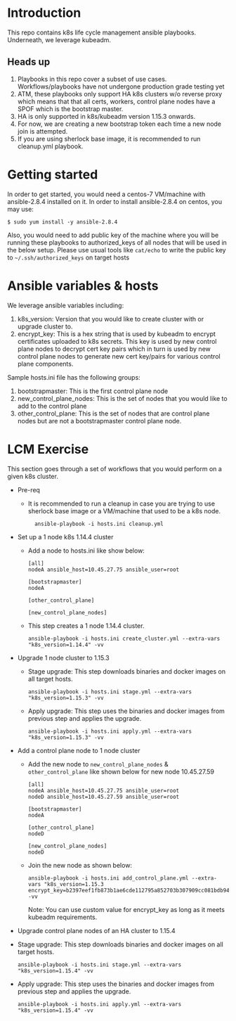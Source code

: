 # Introduction
This repo contains k8s life cycle management ansible playbooks. Underneath, we leverage kubeadm.

## Heads up
1. Playbooks in this repo cover a subset of use cases. Workflows/playbooks have not undergone production grade testing yet
2. ATM, these playbooks only support HA k8s clusters w/o reverse proxy which means that that all certs, workers, control plane nodes have a SPOF which is the bootstrap master.
3. HA is only supported in k8s/kubeadm version 1.15.3 onwards.
4. For now, we are creating a new bootstrap token each time a new node join is attempted.
4. If you are using sherlock base image, it is recommended to run cleanup.yml playbook.

# Getting started
In order to get started, you would need a centos-7 VM/machine with ansible-2.8.4 installed on it. In order to install ansible-2.8.4 on centos, you may use:
```
$ sudo yum install -y ansible-2.8.4
```

Also, you would need to add public key of the machine where you will be running these playbooks to authorized_keys of all nodes
that will be used in the below setup. Please use usual tools like `cat/echo` to write the public key to `~/.ssh/authorized_keys` on target hosts

# Ansible variables & hosts
We leverage ansible variables including:
1. k8s_version: Version that you would like to create cluster with or upgrade cluster to.
2. encrypt_key: This is a hex string that is used by kubeadm to encrypt certificates uploaded to k8s secrets. This key is used by new control plane nodes
   to decrypt cert key pairs which in turn is used by new control plane nodes to generate new cert key/pairs for various control plane components.

Sample hosts.ini file has the following  groups:
1. bootstrapmaster: This is the first control plane node
2. new_control_plane_nodes: This is the set of nodes that you would like to add to the control plane
3. other_control_plane: This is the set of nodes that are control plane nodes but are not a bootstrapmaster control plane node.

# LCM Exercise
This section goes through a set of workflows that you would perform on a given k8s cluster.
* Pre-req
  * It is recommended to run a cleanup in case you are trying to use sherlock base image or a VM/machine that used to be a k8s node.
    ```
      ansible-playbook -i hosts.ini cleanup.yml
    ```

* Set up a 1 node k8s 1.14.4 cluster
  * Add a node to hosts.ini like show below:
    ```
    [all]
    nodeA ansible_host=10.45.27.75 ansible_user=root

    [bootstrapmaster]
    nodeA

    [other_control_plane]

    [new_control_plane_nodes]
    ```
  * This step creates a 1 node 1.14.4 cluster.
    ```
    ansible-playbook -i hosts.ini create_cluster.yml --extra-vars "k8s_version=1.14.4" -vv
    ```

* Upgrade 1 node cluster to 1.15.3
  * Stage upgrade: This step downloads binaries and docker images on all target hosts.
    ```
    ansible-playbook -i hosts.ini stage.yml --extra-vars "k8s_version=1.15.3" -vv
    ```
  * Apply upgrade: This step uses the binaries and docker images from previous step and applies the upgrade.
    ```
    ansible-playbook -i hosts.ini apply.yml --extra-vars "k8s_version=1.15.3" -vv
    ```

* Add a control plane node to 1 node cluster
  * Add the new node to `new_control_plane_nodes` & `other_control_plane` like shown below for new node 10.45.27.59
    ```
    [all]
    nodeA ansible_host=10.45.27.75 ansible_user=root
    nodeD ansible_host=10.45.27.59 ansible_user=root

    [bootstrapmaster]
    nodeA

    [other_control_plane]
    nodeD
    
    [new_control_plane_nodes]
    nodeD
    ```
  * Join the new node as shown below:
    ```
    ansible-playbook -i hosts.ini add_control_plane.yml --extra-vars "k8s_version=1.15.3 encrypt_key=b2397eef1fb873b1ae6cde112795a852703b307909cc081bdb948ceddfb623ad" -vv
    ```
    Note: You can use custom value for encrypt_key as long as it meets kubeadm requirements.
 
 * Upgrade control plane nodes of an HA cluster to 1.15.4
  * Stage upgrade: This step downloads binaries and docker images on all target hosts.
    ```
    ansible-playbook -i hosts.ini stage.yml --extra-vars "k8s_version=1.15.4" -vv
    ```
  * Apply upgrade: This step uses the binaries and docker images from previous step and applies the upgrade.
    ```
    ansible-playbook -i hosts.ini apply.yml --extra-vars "k8s_version=1.15.4" -vv
    ```
